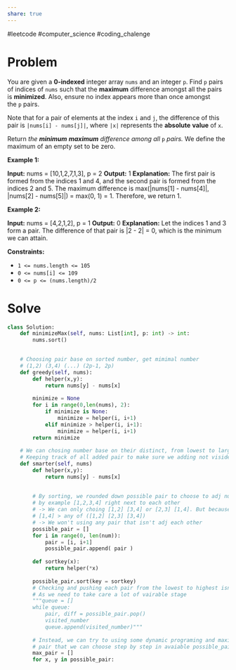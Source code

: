 ```yaml
---
share: true
---
```

#leetcode #computer_science #coding_chalenge

# Problem

You are given a **0-indexed** integer array `nums` and an integer `p`. Find `p` pairs of indices of `nums` such that the **maximum** difference amongst all the pairs is **minimized**. Also, ensure no index appears more than once amongst the `p` pairs.

Note that for a pair of elements at the index `i` and `j`, the difference of this pair is `|nums[i] - nums[j]|`, where `|x|` represents the **absolute** **value** of `x`.

Return _the **minimum** **maximum** difference among all_ `p` _pairs._ We define the maximum of an empty set to be zero.

**Example 1:**

**Input:** nums = [10,1,2,7,1,3], p = 2
**Output:** 1
**Explanation:** The first pair is formed from the indices 1 and 4, and the second pair is formed from the indices 2 and 5. 
The maximum difference is max(|nums[1] - nums[4]|, |nums[2] - nums[5]|) = max(0, 1) = 1. Therefore, we return 1.

**Example 2:**

**Input:** nums = [4,2,1,2], p = 1
**Output:** 0
**Explanation:** Let the indices 1 and 3 form a pair. The difference of that pair is |2 - 2| = 0, which is the minimum we can attain.

**Constraints:**

- `1 <= nums.length <= 105`
- `0 <= nums[i] <= 109`
- `0 <= p <= (nums.length)/2`
# Solve

```python
class Solution:
    def minimizeMax(self, nums: List[int], p: int) -> int:
        nums.sort()
        

    # Choosing pair base on sorted number, get mimimal number
    # (1,2) (3,4) (...) (2p-1, 2p)
    def greedy(self, nums):
        def helper(x,y):
            return nums[y] - nums[x]
        
        minimize = None
        for i in range(0,len(nums), 2):
            if minimize is None:
                minimize = helper(i, i+1)
            elif minimize > helper(i, i+1):
                minimize = helper(i, i+1)
        return minimize
    
    # We can chosing number base on their distinct, from lowest to largest
    # Keeping track of all added pair to make sure we adding not visided number
    def smarter(self, nums)
        def helper(x,y):
            return nums[y] - nums[x]
        
        
        # By sorting, we rounded down possible pair to choose to adj number only
        # by example [1,2,3,4] right next to each other
        # -> We can only choing [1,2] [3,4] or [2,3] [1,4]. But because of sorting
        # [1,4] > any of ([1,2] [2,3] [3,4])
        # -> We won't using any pair that isn't adj each other
        possible_pair = []
        for i in range(0, len(num)):
            pair = [i, i+1]
            possible_pair.append( pair )
        
        def sortkey(x):
            return helper(*x)
        
        possible_pair.sort(key = sortkey)
        # Checking and pushing each pair from the lowest to highest isn't possible
        # As we need to take care a lot of vairable stage
        """queue = []
        while queue:
            pair, diff = possible_pair.pop()
            visited_number
            queue.append(visited_number)"""
        
        # Instead, we can try to using some dynamic programing and maximize the
        # pair that we can choose step by step in avaiable possible_pair 
        max_pair = []
        for x, y in possible_pair:
            
```
